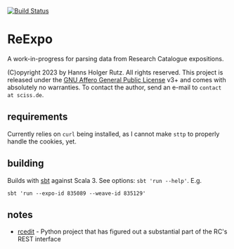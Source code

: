 [![Build Status](https://github.com/Sciss/ReExpo/workflows/Scala%20CI/badge.svg?branch=main)](https://github.com/Sciss/ReExpo/actions?query=workflow%3A%22Scala+CI%22)

# ReExpo

A work-in-progress for parsing data from Research Catalogue expositions.

(C)opyright 2023 by Hanns Holger Rutz. All rights reserved. This project is released under the
[GNU Affero General Public License](https://github.com/Sciss/ReExpo/blob/main/LICENSE) v3+ and
comes with absolutely no warranties.
To contact the author, send an e-mail to `contact at sciss.de`.

## requirements

Currently relies on `curl` being installed, as I cannot make `sttp` to properly handle the cookies, yet.

## building

Builds with [sbt](https://www.scala-sbt.org/) against Scala 3. See options: `sbt 'run --help'`. E.g.

    sbt 'run --expo-id 835089 --weave-id 835129'

## notes

- [rcedit](https://github.com/grrrr/rcedit) - Python project that has figured out a substantial part of the RC's REST interface
